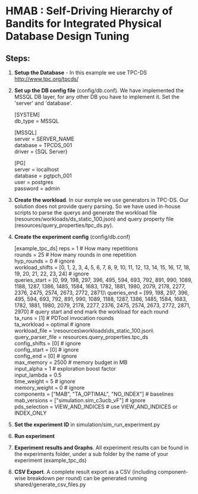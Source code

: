 
# HMAB : Self-Driving Hierarchy of Bandits for Integrated Physical Database Design Tuning  
  
## Steps:

 1. **Setup the Database** - In this example we use TPC-DS http://www.tpc.org/tpcds/
 2. **Set up the DB config file** (config/db.conf). We have implemented the MSSQL DB layer, for any other DB you have to implement it. Set the 'server'  and 'database'.

    [SYSTEM]  
    db_type = MSSQL  
      
    [MSSQL]  
    server = SERVER_NAME  
    database = TPCDS_001  
    driver = {SQL Server}  
      
    [PG]  
    server = localhost  
    database = pgtpch_001  
    user = postgres  
    password = admin

3. **Create the workload**. In our exmple we use generators in TPC-DS. Our solution does not provide query parsing. So we have used in-house scripts to parse the querys and generate the workload file (resources/workloads/ds_static_100.json) and query property file (resources/query_properties/tpc_ds.py).
4. **Create the experiment config** (config/db.conf)

    [example_tpc_ds]
    reps = 1  # How many repetitions\
    rounds = 25 # How many rounds in one repetition\
    hyp_rounds = 0 # ignore\
    workload_shifts = [0, 1, 2, 3, 4, 5, 6, 7, 8, 9, 10, 11, 12, 13, 14, 15, 16, 17, 18, 19, 20, 21, 22, 23, 24] # ignore\
    queries_start = [0, 99, 198, 297, 396, 495, 594, 693, 792, 891, 990, 1089, 1188, 1287, 1386, 1485, 1584, 1683, 1782, 1881, 1980, 2079, 2178, 2277, 2376, 2475, 2574, 2673, 2772, 2871]\ 
    queries_end = [99, 198, 297, 396, 495, 594, 693, 792, 891, 990, 1089, 1188, 1287, 1386, 1485, 1584, 1683, 1782, 1881, 1980, 2079, 2178, 2277, 2376, 2475, 2574, 2673, 2772, 2871, 2970] # query start and end mark the workload for each round\
    ta_runs = [1] # PDTool invocation rounds\
    ta_workload = optimal # ignore\
    workload_file = \resources\workloads\ds_static_100.json\ 
    query_parser_file = resources.query_properties.tpc_ds\
    config_shifts = [0] # ignore\
    config_start = [0] # ignore\
    config_end = [0] # ignore\
    max_memory = 2500 # memory budget in MB\
    input_alpha = 1 # exploration boost factor\
    input_lambda = 0.5\
    time_weight = 5 # ignore\
    memory_weight = 0 # ignore\
    components = ["MAB", "TA_OPTIMAL", "NO_INDEX"] # baselines\
    mab_versions = ["simulation.sim_c3ucb_vF"] # ignore\
    pds_selection = VIEW_AND_INDICES # use VIEW_AND_INDICES or INDEX_ONLY

5. **Set the experiment ID** in simulation/sim_run_experiment.py
6. **Run experiment**
7. **Experiment results and Graphs**. All experiment results can be found in the experiments folder, under a sub folder by the name of your experiment (example_tpc_ds)
8. **CSV Export**. A complete result export as a CSV (including component-wise breakdown per round) can be generated running shared/generate_csv_files.py
